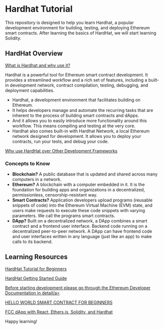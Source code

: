 <h1>Hardhat Tutorial</h1>

<p>This repository is designed to help you learn Hardhat, a popular development environment for building, testing, and deploying Ethereum smart contracts. After learning the basics of HardHat, we will start learning Solidity.</p>

<h2>HardHat Overview</h2>

<p><a href="https://www.youtube.com/watch?v=tzJsC52lHBU&list=PL4Rj_WH6yLgWFFpJud2Qh4A__2RWi52B5&index=4">What is Hardhat and why use it?</a></p>

<p>Hardhat is a powerful tool for Ethereum smart contract development. It provides a streamlined workflow and a rich set of features, including a built-in development network, contract compilation, testing, debugging, and deployment capabilities.</p>

<ul>
  <li>Hardhat, a development environment that facilitates building on Ethereum.</li>
  <li>It helps developers manage and automate the recurring tasks that are inherent to the process of building smart contracts and dApps.</li>
  <li>And it allows you to easily introduce more functionality around this workflow. This means compiling and testing at the very core.</li>
  <li>Hardhat also comes built-in with Hardhat Network, a local Ethereum network designed for development. It allows you to deploy your contracts, run your tests, and debug your code.</li>
</ul>

<p><a href="https://www.youtube.com/watch?v=ajxSYMYcPuI">Why use HardHat over Other Development Frameworks</a></p>

<h3>Concepts to Know</h3>
<ul>
  <li><strong>Blockchain?</strong> A public database that is updated and shared across many computers in a network.</li>
  <li><strong>Ethereum?</strong> A blockchain with a computer embedded in it. It is the foundation for building apps and organizations in a decentralized, permissionless, censorship-resistant way.</li>
  <li><strong>Smart Contracts?</strong> Application developers upload programs (reusable snippets of code) into the Ethereum Virtual Machine (EVM) state, and users make requests to execute these code snippets with varying parameters. We call the programs smart contracts.</li>
  <li><strong>DApp?</strong> Built on a decentralized network, a DApp combines a smart contract and a frontend user interface. Backend code running on a decentralized peer-to-peer network. A DApp can have frontend code and user interfaces written in any language (just like an app) to make calls to its backend.</li>
</ul>

<h2>Learning Resources</h2>

<p><a href="https://hardhat.org/tutorial">HardHat Tutorial for Beginners</a></p>

<p><a href="https://hardhat.org/getting-started/">HardHat Getting Started Guide</a></p>

<p><a href="https://ethereum.org/en/developers/docs/">Before starting development please go through the Ethereum Developer Documentation in detail/a></p>

<p><a href="https://ethereum.org/en/developers/tutorials/hello-world-smart-contract/">HELLO WORLD SMART CONTRACT FOR BEGINNERS</a></p>

<p><a href="https://www.freecodecamp.org/news/full-stack-ethereum-development/">FCC dApp with React, Ethers.js, Solidity, and Hardhat</a></p>

<p>Happy learning!</p>
